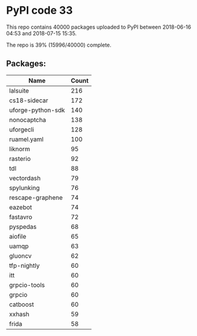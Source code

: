 # PyPI code 33

This repo contains 40000 packages uploaded to PyPI between 
2018-06-16 04:53 and 2018-07-15 15:35.

The repo is 39% (15996/40000) complete.

## Packages:

| Name  | Count |
| ----- | ----- |
| lalsuite | 216 |
| cs18-sidecar | 172 |
| uforge-python-sdk | 140 |
| nonocaptcha | 138 |
| uforgecli | 128 |
| ruamel.yaml | 100 |
| liknorm | 95 |
| rasterio | 92 |
| tdl | 88 |
| vectordash | 79 |
| spylunking | 76 |
| rescape-graphene | 74 |
| eazebot | 74 |
| fastavro | 72 |
| pyspedas | 68 |
| aiofile | 65 |
| uamqp | 63 |
| gluoncv | 62 |
| tfp-nightly | 60 |
| itt | 60 |
| grpcio-tools | 60 |
| grpcio | 60 |
| catboost | 60 |
| xxhash | 59 |
| frida | 58 |



